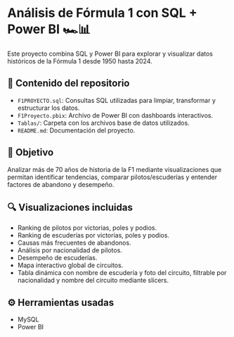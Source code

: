 # Análisis de Fórmula 1 con SQL + Power BI 🏎️📊

Este proyecto combina SQL y Power BI para explorar y visualizar datos históricos de la Fórmula 1 desde 1950 hasta 2024.

## 📁 Contenido del repositorio

- `F1PROYECTO.sql`: Consultas SQL utilizadas para limpiar, transformar y estructurar los datos.
- `F1Proyecto.pbix`: Archivo de Power BI con dashboards interactivos.
- `Tablas/`: Carpeta con los archivos base de datos utilizados.
- `README.md`: Documentación del proyecto.

## 🎯 Objetivo

Analizar más de 70 años de historia de la F1 mediante visualizaciones que permitan identificar tendencias, comparar pilotos/escuderías y entender factores de abandono y desempeño.

## 🔍 Visualizaciones incluidas

- Ranking de pilotos por victorias, poles y podios.
- Ranking de escuderías por victorias, poles y podios.
- Causas más frecuentes de abandonos.
- Análisis por nacionalidad de pilotos.
- Desempeño de escuderías.
- Mapa interactivo global de circuitos.
- Tabla dinámica con nombre de escudería y foto del circuito, filtrable por nacionalidad y nombre del circuito mediante slicers.

## ⚙️ Herramientas usadas

- MySQL 
- Power BI

